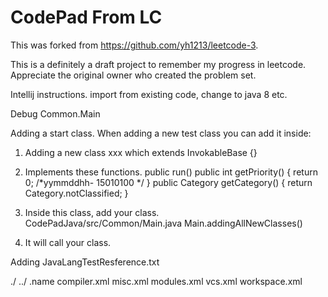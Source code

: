 CodePad From LC
========
This was forked from https://github.com/yh1213/leetcode-3.

This is a definitely a draft project to remember my progress in leetcode.  Appreciate the original owner who created the problem set. 

Intellij instructions.
 import from existing code, change to java 8 etc.
 
Debug Common.Main

 Adding a start class.
 When adding a new test class you can add it inside: 
 
 1. Adding a new class xxx which extends InvokableBase {}
 2. Implements these functions. 
   public run() 
   public int getPriority() {    return 0; /*yymmddhh- 15010100 */ }
   public Category getCategory()  {    return Category.notClassified;  }
 
 3. Inside this class, add your class.  
   CodePadJava/src/Common/Main.java      Main.addingAllNewClasses()
 
 4. It will call your class. 

Adding JavaLangTestResference.txt


./		../		.name		compiler.xml	misc.xml	modules.xml	vcs.xml		workspace.xml

